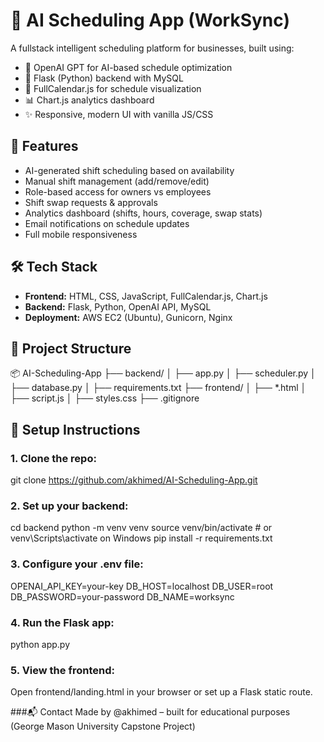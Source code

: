 # 🧠 AI Scheduling App (WorkSync)

A fullstack intelligent scheduling platform for businesses, built using:
- 🔮 OpenAI GPT for AI-based schedule optimization
- 🧰 Flask (Python) backend with MySQL
- 📅 FullCalendar.js for schedule visualization
- 📊 Chart.js analytics dashboard
- ✨ Responsive, modern UI with vanilla JS/CSS

## 🚀 Features

- AI-generated shift scheduling based on availability
- Manual shift management (add/remove/edit)
- Role-based access for owners vs employees
- Shift swap requests & approvals
- Analytics dashboard (shifts, hours, coverage, swap stats)
- Email notifications on schedule updates
- Full mobile responsiveness

## 🛠 Tech Stack

- **Frontend:** HTML, CSS, JavaScript, FullCalendar.js, Chart.js
- **Backend:** Flask, Python, OpenAI API, MySQL
- **Deployment:** AWS EC2 (Ubuntu), Gunicorn, Nginx

## 📁 Project Structure
📦 AI-Scheduling-App
 ├── backend/
 │ ├── app.py
 │ ├── scheduler.py
 │ ├── database.py
 │ ├── requirements.txt
 ├── frontend/
 │ ├── *.html
 │ ├── script.js
 │ ├── styles.css
 ├── .gitignore

## 📌 Setup Instructions

### 1. Clone the repo:
git clone https://github.com/akhimed/AI-Scheduling-App.git

   
### 2. Set up your backend:
cd backend
python -m venv venv
source venv/bin/activate  # or venv\Scripts\activate on Windows
pip install -r requirements.txt

### 3. Configure your .env file:
OPENAI_API_KEY=your-key
DB_HOST=localhost
DB_USER=root
DB_PASSWORD=your-password
DB_NAME=worksync

### 4. Run the Flask app:
python app.py

### 5. View the frontend:
Open frontend/landing.html in your browser or set up a Flask static route.

###📬 Contact
Made by @akhimed – built for educational purposes (George Mason University Capstone Project)
